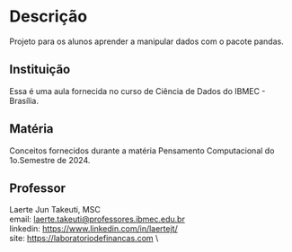 # Descrição
Projeto para os alunos aprender a manipular dados com o pacote pandas.

## Instituição
Essa é uma aula fornecida no curso de Ciência de Dados do IBMEC - Brasília.

## Matéria
Conceitos fornecidos durante a matéria Pensamento Computacional do 1o.Semestre de 2024.

## Professor
Laerte Jun Takeuti, MSC \
email: laerte.takeuti@professores.ibmec.edu.br \
linkedin: https://www.linkedin.com/in/laertejt/ \
site: https://laboratoriodefinancas.com \
